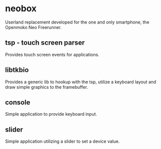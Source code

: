 # neobox

Userland replacement developed for the one and only smartphone, the Openmoko Neo Freerunner.

## tsp - touch screen parser
Provides touch screen events for applications.

## libtkbio
Provides a generic lib to hookup with the tsp, utilize a keyboard layout and
draw simple graphics to the framebuffer.

## console
Simple application to provide keyboard input.

## slider
Simple application utilizing a slider to set a device value.
